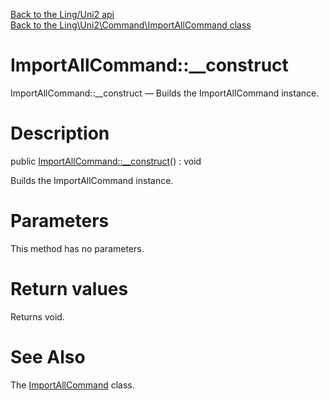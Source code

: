 [Back to the Ling/Uni2 api](https://github.com/lingtalfi/Uni2/blob/master/doc/api/Ling/Uni2.md)<br>
[Back to the Ling\Uni2\Command\ImportAllCommand class](https://github.com/lingtalfi/Uni2/blob/master/doc/api/Ling/Uni2/Command/ImportAllCommand.md)


ImportAllCommand::__construct
================



ImportAllCommand::__construct — Builds the ImportAllCommand instance.




Description
================


public [ImportAllCommand::__construct](https://github.com/lingtalfi/Uni2/blob/master/doc/api/Ling/Uni2/Command/ImportAllCommand/__construct.md)() : void




Builds the ImportAllCommand instance.




Parameters
================

This method has no parameters.


Return values
================

Returns void.








See Also
================

The [ImportAllCommand](https://github.com/lingtalfi/Uni2/blob/master/doc/api/Ling/Uni2/Command/ImportAllCommand.md) class.



